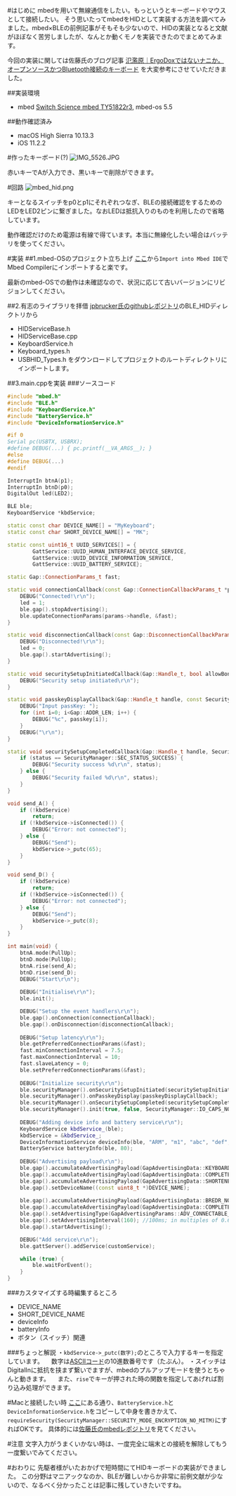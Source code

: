 <!-- title:mbed-OSでBLEのHIDキーボードを実装してみた  -->
#はじめに
mbedを用いて無線通信をしたい。もっというとキーボードやマウスとして接続したい。
そう思いたってmbedをHIDとして実装する方法を調べてみました。mbed×BLEの前例記事がそもそも少ないので、HIDの実装となると文献がほぼなく苦労しましたが、なんとか動くモノを実装できたのでまとめてみます。

今回の実装に関しては佐藤氏のブログ記事 [氾濫原｜ErgoDoxではないナニか。オープンソースかつBluetooth接続のキーボード](https://lowreal.net/2016/08/30/2) を大変参考にさせていただきました。


##実装環境
- mbed [Switch Science mbed TY51822r3](https://www.switch-science.com/catalog/2574/), mbed-os 5.5

##動作確認済み
- macOS High Sierra 10.13.3
- iOS 11.2.2

#作ったキーボード(?)
![IMG_5526.JPG](./images/ca2b7e1e-f32a-10e6-26a9-29251aed8b6c.jpeg)

赤いキーでAが入力でき、黒いキーで削除ができます。

#回路
![mbed_hid.png](./images/8a669ce9-4eb8-6849-d5a0-349dc5cb77a3.png)

キーとなるスイッチをp0とp1にそれぞれつなぎ、BLEの接続確認をするためのLEDをLED2ピンに繋ぎました。なおLEDは抵抗入りのものを利用したので省略しています。

動作確認だけのため電源は有線で得ています。本当に無線化したい場合はバッテリを使ってください。

#実装
##1.mbed-OSのプロジェクト立ち上げ
[ここ](https://os.mbed.com/docs/v5.7/tutorials/blinky-on-the-arm-mbed-online-compiler.html)から`Import into Mbed IDE`でMbed Compilerにインポートすると楽です。

最新のmbed-OSでの動作は未確認なので、状況に応じて古いバージョンにリビジョンしてください。

##2.有志のライブラリを拝借
[jpbrucker氏のgithubレポジトリ](https://github.com/jpbrucker/BLE_HID)のBLE_HIDディレクトリから
- HIDServiceBase.h
- HIDServiceBase.cpp
- KeyboardService.h
- Keyboard_types.h
- USBHID_Types.h
をダウンロードしてプロジェクトのルートディレクトリにインポートします。

##3.main.cppを実装
###ソースコード
```cpp:main.cpp
#include "mbed.h"
#include "BLE.h"
#include "KeyboardService.h"
#include "BatteryService.h"
#include "DeviceInformationService.h"

#if 0
Serial pc(USBTX, USBRX);
#define DEBUG(...) { pc.printf(__VA_ARGS__); }
#else
#define DEBUG(...)
#endif

InterruptIn btnA(p1);
InterruptIn btnD(p0);
DigitalOut led(LED2);

BLE ble;
KeyboardService *kbdService;

static const char DEVICE_NAME[] = "MyKeyboard";
static const char SHORT_DEVICE_NAME[] = "MK";

static const uint16_t UUID_SERVICES[] = {
        GattService::UUID_HUMAN_INTERFACE_DEVICE_SERVICE,
        GattService::UUID_DEVICE_INFORMATION_SERVICE,
        GattService::UUID_BATTERY_SERVICE};

static Gap::ConnectionParams_t fast;

static void connectionCallback(const Gap::ConnectionCallbackParams_t *params) {
    DEBUG("Connected!\r\n");
    led = 1;
    ble.gap().stopAdvertising();
    ble.updateConnectionParams(params->handle, &fast);
}

static void disconnectionCallback(const Gap::DisconnectionCallbackParams_t *params) {
    DEBUG("Disconnected!\r\n");
    led = 0;
    ble.gap().startAdvertising();
}

static void securitySetupInitiatedCallback(Gap::Handle_t, bool allowBonding, bool requireMITM, SecurityManager::SecurityIOCapabilities_t iocaps) {
    DEBUG("Security setup initiated\r\n");    
}

static void passkeyDisplayCallback(Gap::Handle_t handle, const SecurityManager::Passkey_t passkey) {
    DEBUG("Input passKey: ");
    for (int i=0; i<Gap::ADDR_LEN; i++) {
        DEBUG("%c", passkey[i]);
    }
    DEBUG("\r\n");
}

static void securitySetupCompletedCallback(Gap::Handle_t handle, SecurityManager::SecurityCompletionStatus_t status) {
    if (status == SecurityManager::SEC_STATUS_SUCCESS) {
        DEBUG("Security success %d\r\n", status);
    } else {
        DEBUG("Security failed %d\r\n", status);
    }
}

void send_A() {
    if (!kbdService)
        return;
    if (!kbdService->isConnected()) {
        DEBUG("Error: not connected");
    } else {
        DEBUG("Send");
        kbdService->_putc(65);
    }
}

void send_D() {
    if (!kbdService)
        return;
    if (!kbdService->isConnected()) {
        DEBUG("Error: not connected");
    } else {
        DEBUG("Send");
        kbdService->_putc(8);
    }
}

int main(void) {
    btnA.mode(PullUp);
    btnD.mode(PullUp);
    btnA.rise(send_A);
    btnD.rise(send_D);
    DEBUG("Start\r\n");
    
    DEBUG("Initialise\r\n");
    ble.init();

    DEBUG("Setup the event handlers\r\n");
    ble.gap().onConnection(connectionCallback);
    ble.gap().onDisconnection(disconnectionCallback);
    
    DEBUG("Setup latency\r\n");
    ble.getPreferredConnectionParams(&fast);
    fast.minConnectionInterval = 7.5;
    fast.maxConnectionInterval = 10;
    fast.slaveLatency = 0;
    ble.setPreferredConnectionParams(&fast);
    
    DEBUG("Initialize security\r\n");
    ble.securityManager().onSecuritySetupInitiated(securitySetupInitiatedCallback);
    ble.securityManager().onPasskeyDisplay(passkeyDisplayCallback);
    ble.securityManager().onSecuritySetupCompleted(securitySetupCompletedCallback);    
    ble.securityManager().init(true, false, SecurityManager::IO_CAPS_NONE);
    
    DEBUG("Adding device info and battery service\r\n");
    KeyboardService kbdService_(ble);
    kbdService = &kbdService_;
    DeviceInformationService deviceInfo(ble, "ARM", "m1", "abc", "def", "ghi", "jkl");
    BatteryService batteryInfo(ble, 80);
    
    DEBUG("Advertising payload\r\n");
    ble.gap().accumulateAdvertisingPayload(GapAdvertisingData::KEYBOARD);
    ble.gap().accumulateAdvertisingPayload(GapAdvertisingData::COMPLETE_LOCAL_NAME, (const uint8_t *)DEVICE_NAME, strlen(DEVICE_NAME));
    ble.gap().accumulateAdvertisingPayload(GapAdvertisingData::SHORTENED_LOCAL_NAME, (const uint8_t *)SHORT_DEVICE_NAME, strlen(SHORT_DEVICE_NAME));
    ble.gap().setDeviceName((const uint8_t *)DEVICE_NAME);
    
    ble.gap().accumulateAdvertisingPayload(GapAdvertisingData::BREDR_NOT_SUPPORTED | GapAdvertisingData::LE_GENERAL_DISCOVERABLE);  
    ble.gap().accumulateAdvertisingPayload(GapAdvertisingData::COMPLETE_LIST_16BIT_SERVICE_IDS, (uint8_t *)UUID_SERVICES, sizeof(UUID_SERVICES)); 
    ble.gap().setAdvertisingType(GapAdvertisingParams::ADV_CONNECTABLE_UNDIRECTED);
    ble.gap().setAdvertisingInterval(160); //100ms; in multiples of 0.625ms.
    ble.gap().startAdvertising();

    DEBUG("Add service\r\n");
    ble.gattServer().addService(customService);

    while (true) {
        ble.waitForEvent();
    }
}
```

###カスタマイズする時編集するところ
- DEVICE_NAME
- SHORT_DEVICE_NAME
- deviceInfo
- batteryInfo
- ボタン（スイッチ）関連

###ちょっと解説
・`kbdService->_putc(数字);`のところで入力するキーを指定しています。
　数字は[ASCIIコード](http://www3.nit.ac.jp/~tamura/ex2/ascii.html)の10進数番号です（たぶん）。
・スイッチはDigitalInに抵抗を挟まず繋いでますが、mbedのプルアップモードを使うとちゃんと動きます。
　また、`rise`でキーが押された時の関数を指定してあげれば割り込み処理ができます。

#Macと接続したい時
[ここ](https://lowreal.net/2016/07/18/2)にある通り、`BatteryService.h`と`DeviceInformationService.h`をコピーして中身を書きかえて、`requireSecurity(SecurityManager::SECURITY_MODE_ENCRYPTION_NO_MITM)`にすればOKです。
具体的には[佐藤氏のmbedレポジトリ](https://os.mbed.com/users/cho45/code/keyboard/)を見てください。

#注意
文字入力がうまくいかない時は、一度完全に端末との接続を解除してもう一度繋いでみてください。

#おわりに
先駆者様がいたおかげで短時間にてHIDキーボードの実装ができました。
この分野はマニアックなのか、BLEが難しいからか非常に前例文献が少ないので、なるべく分かったことは記事に残していきたいですね。

